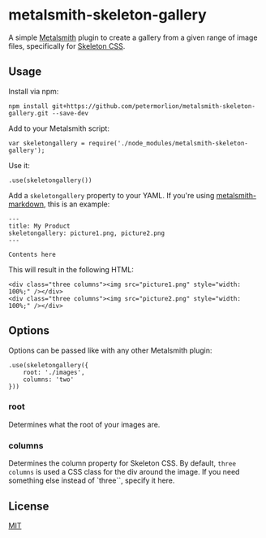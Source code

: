 # metalsmith-skeleton-gallery

A simple [Metalsmith](http://www.metalsmith.io) plugin to create a gallery from a given range of image files, specifically for [Skeleton CSS](http://getskeleton.com/).

## Usage

Install via npm:

    npm install git+https://github.com/petermorlion/metalsmith-skeleton-gallery.git --save-dev

Add to your Metalsmith script:

    var skeletongallery = require('./node_modules/metalsmith-skeleton-gallery');

Use it:

    .use(skeletongallery())

Add a `skeletongallery` property to your YAML. If you're using [metalsmith-markdown](https://github.com/segmentio/metalsmith-markdown), this is an example:

    ---
    title: My Product
    skeletongallery: picture1.png, picture2.png
    ---

    Contents here

This will result in the following HTML:

    <div class="three columns"><img src="picture1.png" style="width: 100%;" /></div>
    <div class="three columns"><img src="picture2.png" style="width: 100%;" /></div>

## Options

Options can be passed like with any other Metalsmith plugin:

    .use(skeletongallery({
        root: './images',
        columns: 'two'  
    }))

### root

Determines what the root of your images are.

### columns

Determines the column property for Skeleton CSS. By default, `three columns` is used a CSS class for the div around the image. If you need something else instead of `three``, specify it here.

## License

[MIT](https://opensource.org/licenses/MIT)
